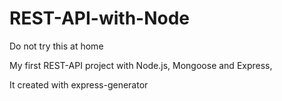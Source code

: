 # REST-API-with-Node
Do not try this at home

My first REST-API project with Node.js, Mongoose and Express,

It created with express-generator
